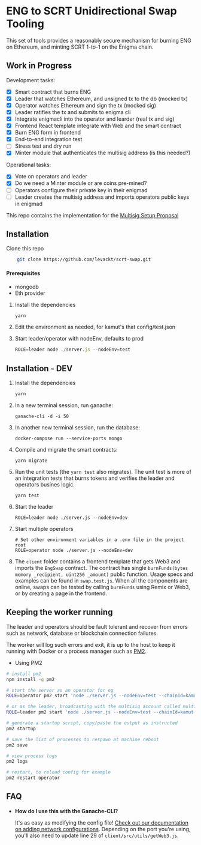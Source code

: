 # ENG to SCRT Unidirectional Swap Tooling

This set of tools provides a reasonably secure mechanism for burning ENG on Ethereum, and minting
SCRT 1-to-1 on the Enigma chain. 

## Work in Progress

Development tasks:

- [x] Smart contract that burns ENG
- [x] Leader that watches Ethereum, and unsigned tx to the db (mocked tx)
- [x] Operator watches Ethereum and sign the tx (mocked sig)
- [X] Leader ratifies the tx and submits to enigma cli
- [X] Integrate enigmacli into the operator and learder (real tx and sig)
- [x] Frontend React template integrate with Web and the smart contract
- [X] Burn ENG form in frontend
- [x] End-to-end integration test
- [ ] Stress test and dry run
- [x] Minter module that authenticates the multisig address (is this needed?)

Operational tasks:

- [x] Vote on operators and leader
- [x] Do we need a Minter module or are coins pre-mined?
- [ ] Operators configure their private key in their enigmad
- [ ] Leader creates the multisig address and imports operators public keys in enigmad

This repo contains the implementation for the [Multisig Setup Proposal](https://hackmd.io/AY1XxpRsQey1E-qB3iSyVg)

## Installation

Clone this repo

```sh
    git clone https://github.com/levackt/scrt-swap.git
```

#### Prerequisites
- mongodb
- Eth provider

1. Install the dependencies
   ```js
   yarn
   ```

2. Edit the environment as needed, for kamut's that config/test.json

3. Start leader/operator with nodeEnv, defaults to prod
   ```js
   ROLE=leader node ./server.js --nodeEnv=test
   ```

## Installation - DEV

1. Install the dependencies
   ```js
   yarn
   ```

2. In a new terminal session, run ganache:
    ```
    ganache-cli -d -i 50
    ```

3. In another new terminal session, run the database:
    ```
    docker-compose run --service-ports mongo
    ```
   
4. Compile and migrate the smart contracts:
    ```
    yarn migrate
    ```

5. Run the unit tests (the `yarn test` also migrates). The unit test is more of an integration tests that burns tokens and verifies the leader and operators busines logic.
    ```
    yarn test
    ```

6. Start the leader
    ```
    ROLE=leader node ./server.js --nodeEnv=dev
    ```
   
7. Start multiple operators
    ```
    # Set other environment variables in a .env file in the project root
    ROLE=operator node ./server.js --nodeEnv=dev
    ```
   
8. The `client` folder contains a frontend template that gets Web3 and imports the
    `EngSwap` contract. The contract has single `burnFunds(bytes memory _recipient, uint256 _amount)`
    public function. Usage specs and examples can be found in `swap.test.js`.
    When all the components are online, swaps can be tested by calling
    `burnFunds` using Remix or Web3, or by creating a page in the frontend.

## Keeping the worker running

The leader and operators should be fault tolerant and recover from errors such as network,
database or blockchain connection failures.

The worker will log such errors and exit, it is up to the host to keep it running with Docker or a process manager such as [PM2](https://pm2.keymetrics.io/docs/usage/process-management/).

- Using PM2

```sh
# install pm2
npm install -g pm2

# start the server as an operator for eg
ROLE=operator pm2 start 'node ./server.js --nodeEnv=test --chainId=kamut-2' --name "operator"

# or as the leader, broadcasting with the multisig account called multi1
ROLE=leader pm2 start 'node ./server.js --nodeEnv=test --chainId=kamut-2 --fromAccount=multi1' --name "leader"

# generate a startup script, copy/paste the output as instructed
pm2 startup

# save the list of processes to respawn at machine reboot
pm2 save

# view process logs
pm2 logs

# restart, to reload config for example
pm2 restart operator

```


## FAQ

* __How do I use this with the Ganache-CLI?__

    It's as easy as modifying the config file! [Check out our documentation on adding network configurations](http://truffleframework.com/docs/advanced/configuration#networks). Depending on the port you're using, you'll also need to update line 29 of `client/src/utils/getWeb3.js`.

